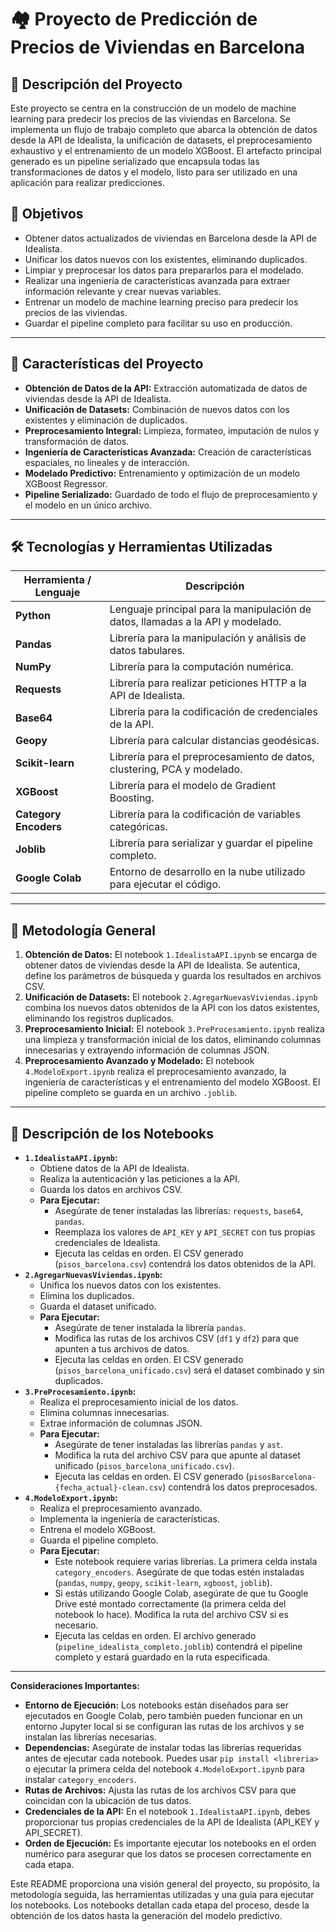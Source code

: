 # 🏘️ Proyecto de Predicción de Precios de Viviendas en Barcelona

## 📌 Descripción del Proyecto

Este proyecto se centra en la construcción de un modelo de machine learning para predecir los precios de las viviendas en Barcelona. Se implementa un flujo de trabajo completo que abarca la obtención de datos desde la API de Idealista, la unificación de datasets, el preprocesamiento exhaustivo y el entrenamiento de un modelo XGBoost. El artefacto principal generado es un pipeline serializado que encapsula todas las transformaciones de datos y el modelo, listo para ser utilizado en una aplicación para realizar predicciones.

## 🎯 Objetivos

* Obtener datos actualizados de viviendas en Barcelona desde la API de Idealista.
* Unificar los datos nuevos con los existentes, eliminando duplicados.
* Limpiar y preprocesar los datos para prepararlos para el modelado.
* Realizar una ingeniería de características avanzada para extraer información relevante y crear nuevas variables.
* Entrenar un modelo de machine learning preciso para predecir los precios de las viviendas.
* Guardar el pipeline completo para facilitar su uso en producción.

---

## 🚀 Características del Proyecto

* **Obtención de Datos de la API:** Extracción automatizada de datos de viviendas desde la API de Idealista.
* **Unificación de Datasets:** Combinación de nuevos datos con los existentes y eliminación de duplicados.
* **Preprocesamiento Integral:** Limpieza, formateo, imputación de nulos y transformación de datos.
* **Ingeniería de Características Avanzada:** Creación de características espaciales, no lineales y de interacción.
* **Modelado Predictivo:** Entrenamiento y optimización de un modelo XGBoost Regressor.
* **Pipeline Serializado:** Guardado de todo el flujo de preprocesamiento y el modelo en un único archivo.

---

## 🛠️ Tecnologías y Herramientas Utilizadas

| Herramienta / Lenguaje | Descripción |
|------------------------|-------------|
| **Python** | Lenguaje principal para la manipulación de datos, llamadas a la API y modelado. |
| **Pandas** | Librería para la manipulación y análisis de datos tabulares. |
| **NumPy** | Librería para la computación numérica. |
| **Requests** | Librería para realizar peticiones HTTP a la API de Idealista. |
| **Base64** | Librería para la codificación de credenciales de la API. |
| **Geopy** | Librería para calcular distancias geodésicas. |
| **Scikit-learn** | Librería para el preprocesamiento de datos, clustering, PCA y modelado. |
| **XGBoost** | Librería para el modelo de Gradient Boosting. |
| **Category Encoders** | Librería para la codificación de variables categóricas. |
| **Joblib** | Librería para serializar y guardar el pipeline completo. |
| **Google Colab** | Entorno de desarrollo en la nube utilizado para ejecutar el código. |

---

## 🧠 Metodología General

1.  **Obtención de Datos:** El notebook `1.IdealistaAPI.ipynb` se encarga de obtener datos de viviendas desde la API de Idealista. Se autentica, define los parámetros de búsqueda y guarda los resultados en archivos CSV.
2.  **Unificación de Datasets:** El notebook `2.AgregarNuevasViviendas.ipynb` combina los nuevos datos obtenidos de la API con los datos existentes, eliminando los registros duplicados.
3.  **Preprocesamiento Inicial:** El notebook `3.PreProcesamiento.ipynb` realiza una limpieza y transformación inicial de los datos, eliminando columnas innecesarias y extrayendo información de columnas JSON.
4.  **Preprocesamiento Avanzado y Modelado:** El notebook `4.ModeloExport.ipynb` realiza el preprocesamiento avanzado, la ingeniería de características y el entrenamiento del modelo XGBoost. El pipeline completo se guarda en un archivo `.joblib`.

---

## 📁 Descripción de los Notebooks

* **`1.IdealistaAPI.ipynb`:**
    * Obtiene datos de la API de Idealista.
    * Realiza la autenticación y las peticiones a la API.
    * Guarda los datos en archivos CSV.
    * **Para Ejecutar:**
        * Asegúrate de tener instaladas las librerías: `requests`, `base64`, `pandas`.
        * Reemplaza los valores de `API_KEY` y `API_SECRET` con tus propias credenciales de Idealista.
        * Ejecuta las celdas en orden. El CSV generado (`pisos_barcelona.csv`) contendrá los datos obtenidos de la API.
* **`2.AgregarNuevasViviendas.ipynb`:**
    * Unifica los nuevos datos con los existentes.
    * Elimina los duplicados.
    * Guarda el dataset unificado.
    * **Para Ejecutar:**
        * Asegúrate de tener instalada la librería `pandas`.
        * Modifica las rutas de los archivos CSV (`df1` y `df2`) para que apunten a tus archivos de datos.
        * Ejecuta las celdas en orden. El CSV generado (`pisos_barcelona_unificado.csv`) será el dataset combinado y sin duplicados.
* **`3.PreProcesamiento.ipynb`:**
    * Realiza el preprocesamiento inicial de los datos.
    * Elimina columnas innecesarias.
    * Extrae información de columnas JSON.
    * **Para Ejecutar:**
        * Asegúrate de tener instaladas las librerías `pandas` y `ast`.
        * Modifica la ruta del archivo CSV para que apunte al dataset unificado (`pisos_barcelona_unificado.csv`).
        * Ejecuta las celdas en orden. El CSV generado (`pisosBarcelona-{fecha_actual}-clean.csv`) contendrá los datos preprocesados.
* **`4.ModeloExport.ipynb`:**
    * Realiza el preprocesamiento avanzado.
    * Implementa la ingeniería de características.
    * Entrena el modelo XGBoost.
    * Guarda el pipeline completo.
    * **Para Ejecutar:**
        * Este notebook requiere varias librerías. La primera celda instala `category_encoders`. Asegúrate de que todas estén instaladas (`pandas`, `numpy`, `geopy`, `scikit-learn`, `xgboost`, `joblib`).
        * Si estás utilizando Google Colab, asegúrate de que tu Google Drive esté montado correctamente (la primera celda del notebook lo hace). Modifica la ruta del archivo CSV si es necesario.
        * Ejecuta las celdas en orden. El archivo generado (`pipeline_idealista_completo.joblib`) contendrá el pipeline completo y estará guardado en la ruta especificada.

---

**Consideraciones Importantes:**

* **Entorno de Ejecución:** Los notebooks están diseñados para ser ejecutados en Google Colab, pero también pueden funcionar en un entorno Jupyter local si se configuran las rutas de los archivos y se instalan las librerías necesarias.
* **Dependencias:** Asegúrate de instalar todas las librerías requeridas antes de ejecutar cada notebook. Puedes usar `pip install <libreria>` o ejecutar la primera celda del notebook `4.ModeloExport.ipynb` para instalar `category_encoders`.
* **Rutas de Archivos:** Ajusta las rutas de los archivos CSV para que coincidan con la ubicación de tus datos.
* **Credenciales de la API:** En el notebook `1.IdealistaAPI.ipynb`, debes proporcionar tus propias credenciales de la API de Idealista (API\_KEY y API\_SECRET).
* **Orden de Ejecución:** Es importante ejecutar los notebooks en el orden numérico para asegurar que los datos se procesen correctamente en cada etapa.

Este README proporciona una visión general del proyecto, su propósito, la metodología seguida, las herramientas utilizadas y una guía para ejecutar los notebooks. Los notebooks detallan cada etapa del proceso, desde la obtención de los datos hasta la generación del modelo predictivo.
